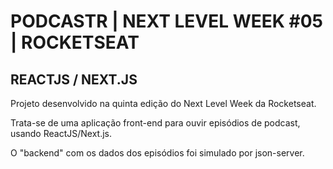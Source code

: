 # PODCASTR | NEXT LEVEL WEEK #05 | ROCKETSEAT

## REACTJS / NEXT.JS

Projeto desenvolvido na quinta edição do Next Level Week da Rocketseat. 

Trata-se de uma aplicação front-end para ouvir episódios de podcast, usando ReactJS/Next.js.

O "backend" com os dados dos episódios foi simulado por json-server.
